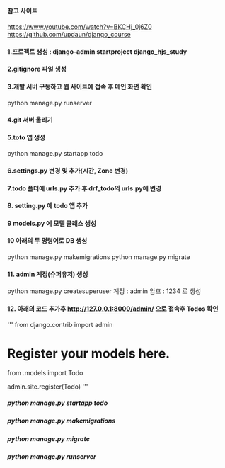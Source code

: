 #### 참고 사이트

https://www.youtube.com/watch?v=BKCHj_0j6Z0
https://github.com/updaun/django_course

#### 1.프로젝트 생성 : django-admin startproject django_hjs_study

#### 2.gitignore 파일 생성

#### 3.개발 서버 구동하고 웹 사이트에 접속 후 메인 화면 확인

python manage.py runserver

#### 4.git 서버 올리기

#### 5.toto 앱 생성

python manage.py startapp todo

#### 6.settings.py 변경 및 추가(시간, Zone 변경)

#### 7.todo 폴더에 urls.py 추가 후 drf_todo의 urls.py에 변경

#### 8. setting.py 에 todo 앱 추가

#### 9 models.py 에 모델 클래스 생성

#### 10 아래의 두 명령어로 DB 생성

python manage.py makemigrations
python manage.py migrate

#### 11. admin 계정(슈퍼유저) 생성

python manage.py createsuperuser
계정 : admin
암호 : 1234 로 생성

#### 12. 아래의 코드 추가후 http://127.0.0.1:8000/admin/ 으로 접속후 Todos 확인

'''
from django.contrib import admin

# Register your models here.

from .models import Todo

admin.site.register(Todo)
'''

##### python manage.py startapp todo

##### python manage.py makemigrations

##### python manage.py migrate

##### python manage.py runserver
